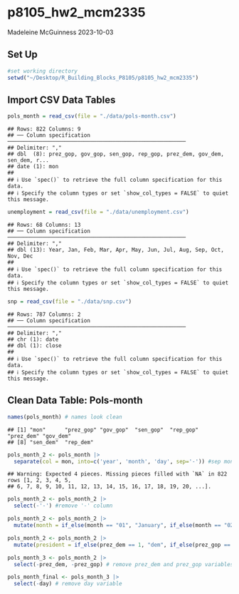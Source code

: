 p8105_hw2_mcm2335
================
Madeleine McGuinness
2023-10-03

## Set Up

``` r
#set working directory
setwd("~/Desktop/R_Building_Blocks_P8105/p8105_hw2_mcm2335")
```

## Import CSV Data Tables

``` r
pols_month = read_csv(file = "./data/pols-month.csv")
```

    ## Rows: 822 Columns: 9
    ## ── Column specification ────────────────────────────────────────────────────────
    ## Delimiter: ","
    ## dbl  (8): prez_gop, gov_gop, sen_gop, rep_gop, prez_dem, gov_dem, sen_dem, r...
    ## date (1): mon
    ## 
    ## ℹ Use `spec()` to retrieve the full column specification for this data.
    ## ℹ Specify the column types or set `show_col_types = FALSE` to quiet this message.

``` r
unemployment = read_csv(file = "./data/unemployment.csv")
```

    ## Rows: 68 Columns: 13
    ## ── Column specification ────────────────────────────────────────────────────────
    ## Delimiter: ","
    ## dbl (13): Year, Jan, Feb, Mar, Apr, May, Jun, Jul, Aug, Sep, Oct, Nov, Dec
    ## 
    ## ℹ Use `spec()` to retrieve the full column specification for this data.
    ## ℹ Specify the column types or set `show_col_types = FALSE` to quiet this message.

``` r
snp = read_csv(file = "./data/snp.csv")
```

    ## Rows: 787 Columns: 2
    ## ── Column specification ────────────────────────────────────────────────────────
    ## Delimiter: ","
    ## chr (1): date
    ## dbl (1): close
    ## 
    ## ℹ Use `spec()` to retrieve the full column specification for this data.
    ## ℹ Specify the column types or set `show_col_types = FALSE` to quiet this message.

## Clean Data Table: Pols-month

``` r
names(pols_month) # names look clean
```

    ## [1] "mon"      "prez_gop" "gov_gop"  "sen_gop"  "rep_gop"  "prez_dem" "gov_dem" 
    ## [8] "sen_dem"  "rep_dem"

``` r
pols_month_2 <- pols_month |>
  separate(col = mon, into=c('year', 'month', 'day', sep='-')) #sep mon column
```

    ## Warning: Expected 4 pieces. Missing pieces filled with `NA` in 822 rows [1, 2, 3, 4, 5,
    ## 6, 7, 8, 9, 10, 11, 12, 13, 14, 15, 16, 17, 18, 19, 20, ...].

``` r
pols_month_2 <- pols_month_2 |>
  select(-'-') #remove '-' column

pols_month_2 <- pols_month_2 |>
  mutate(month = if_else(month == "01", "January", if_else(month == "02", "February", if_else(month == "03", "March", if_else(month == "04", "April", if_else(month == "05", "May", if_else(month == "06", "June", if_else(month == "07", "July", if_else(month == "08", "August", if_else(month == "09", "September", if_else(month == "10", "October", if_else(month == "11", "November", "December")))))))))))) #mutate month numbers to month names

pols_month_2 <- pols_month_2 |>
  mutate(president = if_else(prez_dem == 1, "dem", if_else(prez_gop == 1, "gop", NA_character_))) # new president value using prez_dem and prez_gop

pols_month_3 <- pols_month_2 |>
  select(-prez_dem, -prez_gop) # remove prez_dem and prez_gop variables

pols_month_final <- pols_month_3 |>
  select(-day) # remove day variable
```
